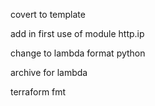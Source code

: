 covert to template

add in first use of module http.ip

change to lambda format python

archive for lambda

terraform fmt

